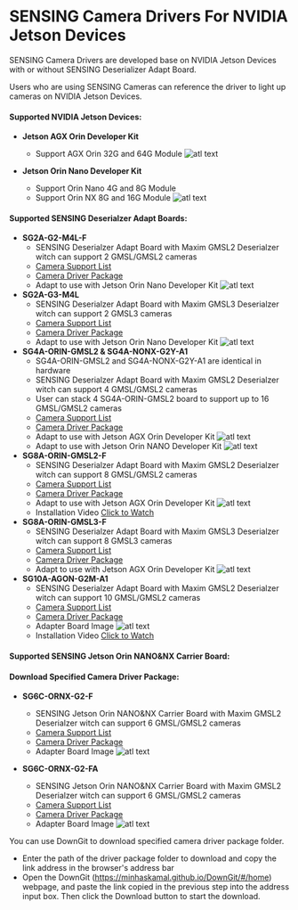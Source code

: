 # SENSING Camera Drivers For NVIDIA Jetson Devices

SENSING Camera Drivers are developed base on NVIDIA Jetson Devices with or without SENSING Deserializer Adapt Board.

Users who are using SENSING Cameras can reference the driver to light up cameras on NVIDIA Jetson Devices.

#### **Supported NVIDIA Jetson Devices:**

* **Jetson AGX Orin Developer Kit**

  * Support AGX Orin 32G and 64G Module
    ![atl text](./Picture/NVIDIA%20Jetson%20Devices/Jetson%20AGX%20Orin%20Developer%20Kit.jpeg)
* **Jetson Orin Nano Developer Kit**

  * Support Orin Nano 4G and 8G Module
  * Support Orin NX 8G and 16G Module
    ![atl text](./Picture/NVIDIA%20Jetson%20Devices/Jetson%20Orin%20Nano%20Developer%20Kit.jpeg)

#### **Supported SENSING Deserialzer Adapt Boards:**

* **SG2A-G2-M4L-F**
  * SENSING Deserialzer Adapt Board with Maxim GMSL2 Deserialzer witch can support 2 GMSL/GMSL2 cameras
  * [Camera Support List](./Jetson%20Orin%20Nano&NX%20Devkit/SG2A-G2-M4L-F/Readme.md#camera-version-support)
  * [Camera Driver Package](./Jetson%20Orin%20Nano&NX%20Devkit/SG2A-G2-M4L-F/)
  * Adapt to use with Jetson Orin Nano Developer Kit
    ![atl text](./Picture/SENSING%20Deserializer%20Adapt%20Board/SG2A-G2-M4L-F%20with%20Jetson%20Orin%20Nano&NX%20Devkit.jpg)
* **SG2A-G3-M4L**
  * SENSING Deserialzer Adapt Board with Maxim GMSL3 Deserialzer witch can support 2 GMSL3 cameras
  * [Camera Support List](./Jetson%20Orin%20Nano&NX%20Devkit/SG2A-G3-M4L/Readme.md#camera-version-support)
  * [Camera Driver Package](./Jetson%20Orin%20Nano&NX%20Devkit/SG2A-G3-M4L/)
  * Adapt to use with Jetson Orin Nano Developer Kit
    ![atl text](./Picture/SENSING%20Deserializer%20Adapt%20Board/SG2A-G3-M4L-F%20with%20Jetson%20Orin%20Nano&NX%20Devkit.png)
* **SG4A-ORIN-GMSL2 & SG4A-NONX-G2Y-A1**
  * SG4A-ORIN-GMSL2 and SG4A-NONX-G2Y-A1 are identical in hardware
  * SENSING Deserialzer Adapt Board with Maxim GMSL2 Deserialzer witch can support 4 GMSL/GMSL2 cameras
  * User can stack 4 SG4A-ORIN-GMSL2 board to support up to 16 GMSL/GMSL2 cameras
  * [Camera Support List](./Jetson%20AGX%20Orin%20Devkit/SG4A-ORIN-GMSL2/Readme.md#camera-version-support)
  * [Camera Driver Package](./Jetson%20AGX%20Orin%20Devkit/SG4A-ORIN-GMSL2/)
  * Adapt to use with Jetson AGX Orin Developer Kit
    ![atl text](./Picture/SENSING%20Deserializer%20Adapt%20Board/SG4A-ORIN-GMSL2%20with%20Jetson%20AGX%20Orin%20Devkit.png)
  * Adapt to use with Jetson Orin NANO Developer Kit
    ![atl text](./Picture/SENSING%20Deserializer%20Adapt%20Board/SG4A-NONX-G2Y-A1%20with%20Jetson%20Orin%20Nano&NX%20Devkit.png)  
* **SG8A-ORIN-GMSL2-F**
  * SENSING Deserialzer Adapt Board with Maxim GMSL2 Deserialzer witch can support 8 GMSL/GMSL2 cameras
  * [Camera Support List](./Jetson%20AGX%20Orin%20Devkit/SG8A-ORIN-GMSL2-F/Readme.md#camera-version-support)
  * [Camera Driver Package](./Jetson%20AGX%20Orin%20Devkit/SG8A-ORIN-GMSL2-F/)
  * Adapt to use with Jetson AGX Orin Developer Kit
    ![atl text](./Picture/SENSING%20Deserializer%20Adapt%20Board/SG8A-ORIN-GMSL2-F%20with%20Jetson%20AGX%20Orin%20Devkit.png)
  * Installation Video
    [Click to Watch](./Video/SG8A-ORIN-GMSL2-F%20Installation%20Video.mp4) 
* **SG8A-ORIN-GMSL3-F**
  * SENSING Deserialzer Adapt Board with Maxim GMSL3 Deserialzer witch can support 8 GMSL3 cameras
  * [Camera Support List](./Jetson%20AGX%20Orin%20Devkit/SG8A-ORIN-GMSL2-F/Readme.md#camera-version-support)
  * [Camera Driver Package](./Jetson%20AGX%20Orin%20Devkit/SG8A-ORIN-GMSL2-F/)
  * Adapt to use with Jetson AGX Orin Developer Kit
    ![atl text](./Picture/SENSING%20Deserializer%20Adapt%20Board/SG8A-ORIN-GMSL2-F%20with%20Jetson%20AGX%20Orin%20Devkit.png)
* **SG10A-AGON-G2M-A1** 
  * SENSING Deserialzer Adapt Board with Maxim GMSL2 Deserialzer witch can support 10 GMSL/GMSL2 cameras  
  * [Camera Support List](./Jetson%20AGX%20Orin%20Devkit/SG10A-AGON-G2M-A1/Readme.md#camera-version-support)
  * [Camera Driver Package](./Jetson%20AGX%20Orin%20Devkit/SG10A-AGON-G2M-A1/)
  * Adapter Board Image
    ![atl text](./Picture/SENSING%20Deserializer%20Adapt%20Board/SG10A-AGON-G2M-A1.png) 
  * Installation Video
    [Click to Watch](./Video/SG10A-AGON-G2M-A1%20Installation%20Video.mp4) 

#### **Supported SENSING Jetson Orin NANO&NX Carrier Board:**

#### **Download Specified Camera Driver Package:**

* **SG6C-ORNX-G2-F**
  * SENSING Jetson Orin NANO&NX Carrier Board with Maxim GMSL2 Deserialzer witch can support 6 GMSL/GMSL2 cameras 
  * [Camera Support List](./Jetson%20Orin%20Nano%20Carrier%20Board/SG6C-ORNX-G2-F/Readme.md#camera-version-support)
  * [Camera Driver Package](./Jetson%20Orin%20Nano%20Carrier%20Board/SG6C-ORNX-G2-F/)
  * Adapter Board Image
    ![atl text](./Picture/SENSING%20Carrier%20Board/SG6C-ORNX-G2-F.png) 

* **SG6C-ORNX-G2-FA**
  * SENSING Jetson Orin NANO&NX Carrier Board with Maxim GMSL2 Deserialzer witch can support 6 GMSL/GMSL2 cameras 
  * [Camera Support List](./Jetson%20Orin%20Nano%20Carrier%20Board/SG6C-ORNX-G2-FA/Readme.md#camera-version-support)
  * [Camera Driver Package](./Jetson%20Orin%20Nano%20Carrier%20Board/SG6C-ORNX-G2-FA/)
  * Adapter Board Image
    ![atl text](./Picture/SENSING%20Carrier%20Board/SG6C-ORNX-G2-FA.png)

You can use DownGit to download specified camera driver package folder.

* Enter the path of the driver package folder to download and copy the link address in the browser's address bar
* Open the DownGit (https://minhaskamal.github.io/DownGit/#/home) webpage, and paste the link copied in the previous step into the address input box. Then click the Download button to start the download.

